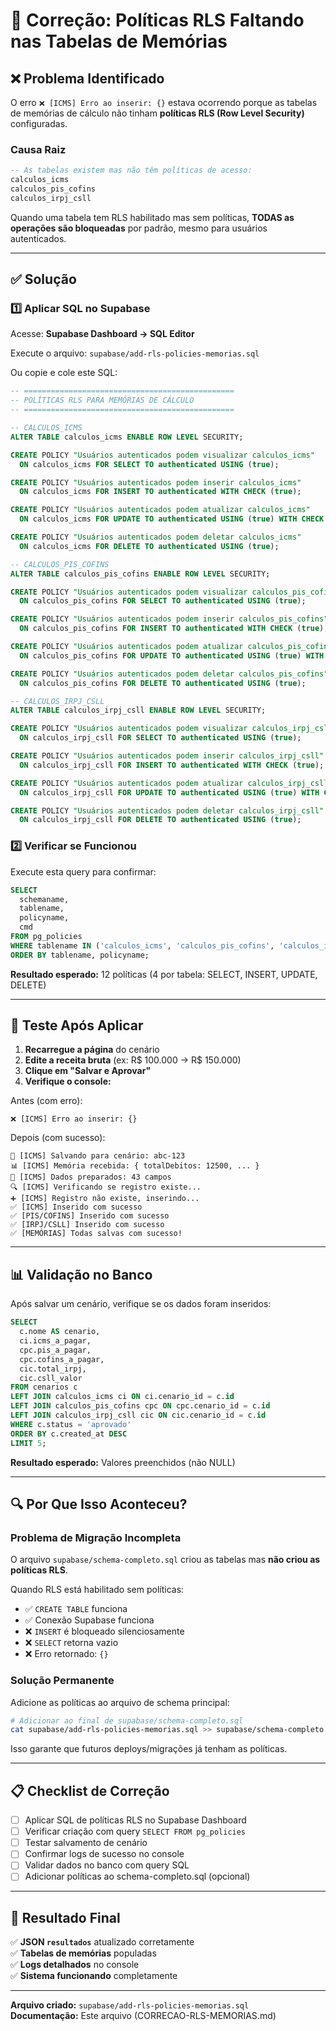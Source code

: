 # 🔐 Correção: Políticas RLS Faltando nas Tabelas de Memórias

## ❌ Problema Identificado

O erro `❌ [ICMS] Erro ao inserir: {}` estava ocorrendo porque as tabelas de memórias de cálculo não tinham **políticas RLS (Row Level Security)** configuradas.

### Causa Raiz
```sql
-- As tabelas existem mas não têm políticas de acesso:
calculos_icms
calculos_pis_cofins
calculos_irpj_csll
```

Quando uma tabela tem RLS habilitado mas sem políticas, **TODAS as operações são bloqueadas** por padrão, mesmo para usuários autenticados.

---

## ✅ Solução

### 1️⃣ **Aplicar SQL no Supabase**

Acesse: **Supabase Dashboard → SQL Editor**

Execute o arquivo: `supabase/add-rls-policies-memorias.sql`

Ou copie e cole este SQL:

```sql
-- ===============================================
-- POLÍTICAS RLS PARA MEMÓRIAS DE CÁLCULO
-- ===============================================

-- CALCULOS_ICMS
ALTER TABLE calculos_icms ENABLE ROW LEVEL SECURITY;

CREATE POLICY "Usuários autenticados podem visualizar calculos_icms"
  ON calculos_icms FOR SELECT TO authenticated USING (true);

CREATE POLICY "Usuários autenticados podem inserir calculos_icms"
  ON calculos_icms FOR INSERT TO authenticated WITH CHECK (true);

CREATE POLICY "Usuários autenticados podem atualizar calculos_icms"
  ON calculos_icms FOR UPDATE TO authenticated USING (true) WITH CHECK (true);

CREATE POLICY "Usuários autenticados podem deletar calculos_icms"
  ON calculos_icms FOR DELETE TO authenticated USING (true);

-- CALCULOS_PIS_COFINS
ALTER TABLE calculos_pis_cofins ENABLE ROW LEVEL SECURITY;

CREATE POLICY "Usuários autenticados podem visualizar calculos_pis_cofins"
  ON calculos_pis_cofins FOR SELECT TO authenticated USING (true);

CREATE POLICY "Usuários autenticados podem inserir calculos_pis_cofins"
  ON calculos_pis_cofins FOR INSERT TO authenticated WITH CHECK (true);

CREATE POLICY "Usuários autenticados podem atualizar calculos_pis_cofins"
  ON calculos_pis_cofins FOR UPDATE TO authenticated USING (true) WITH CHECK (true);

CREATE POLICY "Usuários autenticados podem deletar calculos_pis_cofins"
  ON calculos_pis_cofins FOR DELETE TO authenticated USING (true);

-- CALCULOS_IRPJ_CSLL
ALTER TABLE calculos_irpj_csll ENABLE ROW LEVEL SECURITY;

CREATE POLICY "Usuários autenticados podem visualizar calculos_irpj_csll"
  ON calculos_irpj_csll FOR SELECT TO authenticated USING (true);

CREATE POLICY "Usuários autenticados podem inserir calculos_irpj_csll"
  ON calculos_irpj_csll FOR INSERT TO authenticated WITH CHECK (true);

CREATE POLICY "Usuários autenticados podem atualizar calculos_irpj_csll"
  ON calculos_irpj_csll FOR UPDATE TO authenticated USING (true) WITH CHECK (true);

CREATE POLICY "Usuários autenticados podem deletar calculos_irpj_csll"
  ON calculos_irpj_csll FOR DELETE TO authenticated USING (true);
```

### 2️⃣ **Verificar se Funcionou**

Execute esta query para confirmar:

```sql
SELECT 
  schemaname,
  tablename,
  policyname,
  cmd
FROM pg_policies
WHERE tablename IN ('calculos_icms', 'calculos_pis_cofins', 'calculos_irpj_csll')
ORDER BY tablename, policyname;
```

**Resultado esperado:** 12 políticas (4 por tabela: SELECT, INSERT, UPDATE, DELETE)

---

## 🧪 Teste Após Aplicar

1. **Recarregue a página** do cenário
2. **Edite a receita bruta** (ex: R$ 100.000 → R$ 150.000)
3. **Clique em "Salvar e Aprovar"**
4. **Verifique o console:**

Antes (com erro):
```
❌ [ICMS] Erro ao inserir: {}
```

Depois (com sucesso):
```
💾 [ICMS] Salvando para cenário: abc-123
📊 [ICMS] Memória recebida: { totalDebitos: 12500, ... }
📝 [ICMS] Dados preparados: 43 campos
🔍 [ICMS] Verificando se registro existe...
➕ [ICMS] Registro não existe, inserindo...
✅ [ICMS] Inserido com sucesso
✅ [PIS/COFINS] Inserido com sucesso
✅ [IRPJ/CSLL] Inserido com sucesso
✅ [MEMÓRIAS] Todas salvas com sucesso!
```

---

## 📊 Validação no Banco

Após salvar um cenário, verifique se os dados foram inseridos:

```sql
SELECT 
  c.nome AS cenario,
  ci.icms_a_pagar,
  cpc.pis_a_pagar,
  cpc.cofins_a_pagar,
  cic.total_irpj,
  cic.csll_valor
FROM cenarios c
LEFT JOIN calculos_icms ci ON ci.cenario_id = c.id
LEFT JOIN calculos_pis_cofins cpc ON cpc.cenario_id = c.id
LEFT JOIN calculos_irpj_csll cic ON cic.cenario_id = c.id
WHERE c.status = 'aprovado'
ORDER BY c.created_at DESC
LIMIT 5;
```

**Resultado esperado:** Valores preenchidos (não NULL)

---

## 🔍 Por Que Isso Aconteceu?

### Problema de Migração Incompleta

O arquivo `supabase/schema-completo.sql` criou as tabelas mas **não criou as políticas RLS**.

Quando RLS está habilitado sem políticas:
- ✅ `CREATE TABLE` funciona
- ✅ Conexão Supabase funciona
- ❌ `INSERT` é bloqueado silenciosamente
- ❌ `SELECT` retorna vazio
- ❌ Erro retornado: `{}`

### Solução Permanente

Adicione as políticas ao arquivo de schema principal:

```bash
# Adicionar ao final de supabase/schema-completo.sql
cat supabase/add-rls-policies-memorias.sql >> supabase/schema-completo.sql
```

Isso garante que futuros deploys/migrações já tenham as políticas.

---

## 📋 Checklist de Correção

- [ ] Aplicar SQL de políticas RLS no Supabase Dashboard
- [ ] Verificar criação com query `SELECT FROM pg_policies`
- [ ] Testar salvamento de cenário
- [ ] Confirmar logs de sucesso no console
- [ ] Validar dados no banco com query SQL
- [ ] Adicionar políticas ao schema-completo.sql (opcional)

---

## 🎯 Resultado Final

✅ **JSON `resultados`** atualizado corretamente  
✅ **Tabelas de memórias** populadas  
✅ **Logs detalhados** no console  
✅ **Sistema funcionando** completamente

---

**Arquivo criado:** `supabase/add-rls-policies-memorias.sql`  
**Documentação:** Este arquivo (CORRECAO-RLS-MEMORIAS.md)
